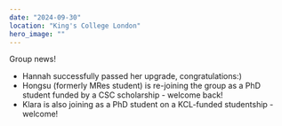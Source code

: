 ```yaml
---
date: "2024-09-30"
location: "King's College London"
hero_image: ""
---
```

Group news! 

- Hannah successfully passed her upgrade, congratulations:)
- Hongsu (formerly MRes student) is re-joining the group as a PhD student funded by a CSC scholarship - welcome back!
- Klara is also joining as a PhD student on a KCL-funded studentship - welcome! 

